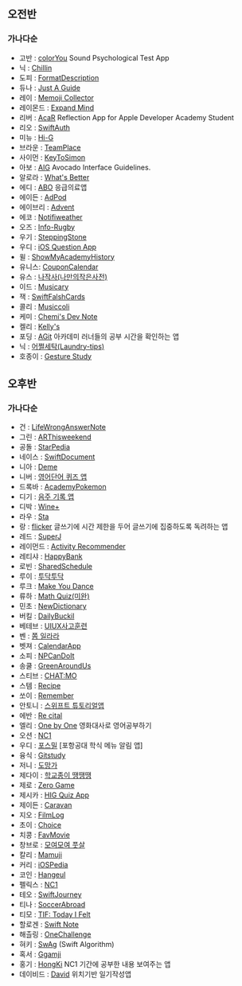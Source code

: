 ## 오전반
### 가나다순

* 고반 : [colorYou](https://github.com/Gobans/NC1_SCT) Sound Psychological Test App
* 닉 : [Chillin](https://github.com/sy5072/Chillin)
* 도피 : [FormatDescription](https://github.com/ddophi98/NC1_FormatDescription)
* 듀나 : [Just A Guide](https://github.com/YoonAh-dev/Just-A-Guide)
* 레이 : [Memoji Collector](https://github.com/moonjs0113/MemojiCollector)
* 레이몬드 : [Expand Mind](https://github.com/SH0123/ExpandMind)
* 리버 : [AcaR](https://github.com/rriver2/-AcaR-Nano-Challenge-1-) Reflection App for Apple Developer Academy Student
* 리오 : [SwiftAuth](https://github.com/leobang17/AppleDeveloperAcademy-NC1)
* 미뉴 : [Hi-G](https://github.com/taek0622/Hi-G)
* 브라운 : [TeamPlace](https://github.com/deslog/TeamPlace)
* 사이먼 : [KeyToSimon](https://github.com/dgfghsjd/KeyToSimon)
* 아보 : [AIG](https://github.com/Chaeho-Min/AIG.git) Avocado Interface Guidelines.
* 알로라 : [What's Better](https://github.com/compuTasha/WhatsBetter)
* 에디 : [ABO](https://github.com/JUNY0110/EmergencyApp_Widget) 응급의료앱
* 에이든 : [AdPod](https://github.com/DoAY9/Academy/tree/main/AdPod) 
* 에이브리 : [Advent](https://github.com/chaneeii/AdventCalendar) 
* 에코 : [Notifiweather](https://github.com/imparang/Notiweather)
* 오즈 : [Info-Rugby](https://github.com/glitterer/Info-Rugby)
* 우기 : [SteppingStone](https://github.com/JIW00NG/SteppingStone)
* 우디 : [iOS Question App](https://github.com/wody-d/iOSQuestionApp)
* 윌 : [ShowMyAcademyHistory](https://github.com/sunshiningsoo/ShowMyAcademyHistoryApp)
* 유니스: [CouponCalendar](https://github.com/EuniceNam/CouponCalendar)
* 유스 : [나작사(나만의작은사전)](https://github.com/kimscastle/Nano_Challenge_1)
* 이드 : [Musicary](https://github.com/seongmin221/ADA_NC1_Musicary)
* 잭 : [SwiftFalshCards](https://github.com/SeonJeon/SwiftFlashCards)
* 콜리 : [Musiccoli](https://github.com/SohyeonKim-dev/Musiccoli_App)
* 케미 : [Chemi's Dev Note](https://github.com/MMMIIIN/SwiftUIGuideBook)
* 켈리 : [Kelly's](https://github.com/Kelly-Chui/NC1-Kellys)
* 포딩 : [AGit](https://github.com/Yeongwoo-Poding/AGit) 아카데미 러너들의 공부 시간을 확인하는 앱
* 닉 : [어쩔세탁(Laundry-tips)](https://github.com/tea-hkim/Laundry-tips)
* 호종이 : [Gesture Study](https://github.com/HoJongPARK/Gesture-Study)



## 오후반
### 가나다순

* 건 : [LifeWrongAnswerNote](https://github.com/namgeon1106/LifeWrongAnswerNote)
* 그린 : [ARThisweekend](https://github.com/jim4020key/arthisweekend)
* 공돌 : [StarPedia](https://github.com/realmountain1129/StarPedia)
* 네이스 : [SwiftDocument](https://github.com/JungYunseong/SwiftDocument)
* 니아 : [Deme](https://github.com/pig1606/DeveloperMeme.git)
* 니버 : [영어단어 퀴즈 앱](https://github.com/rbwo552/NC1)
* 드록바 : [AcademyPokemon](https://github.com/iDrogba/NC1)
* 디기 : [음주 기록 앱](https://github.com/pagh2322/RecordAlchol)
* 디박 : [Wine+](https://github.com/Junghoon-P/NC1_Wine-)
* 라우 : [Sta](https://github.com/lau0505/NC1_Sta)
* 랑 : [flicker](https://github.com/bee712/flicker) 글쓰기에 시간 제한을 두어 글쓰기에 집중하도록 독려하는 앱
* 레드 : [SuperJ](https://github.com/sm-amoled/NC1_SuperJ)
* 레이먼드 : [Activity Recommender](https://github.com/garlicvread/nc1_activityRecommender)
* 레티샤 : [HappyBank](https://github.com/KiYoonSu/HappyBank)
* 로빈 : [SharedSchedule](https://github.com/minjae9610/SharedSchedule)
* 루이 : [투닥투닥](https://github.com/100seo/nano-louie)
* 루크 : [Make You Dance](https://github.com/Apple-Kong/MYD)
* 류하 : [Math Quiz(미완)](https://github.com/RuyHa/4_miniChallenge)
* 민초 : [NewDictionary](https://github.com/uudquark/NewDictionary)
* 버킬 : [DailyBuckil](https://github.com/Byeongsoo-Min/DailyBuckil)
* 베테브 : [UIUX사고훈련](https://github.com/LEJMO/UIUX-thinking-training)
* 벤 : [쫌 일라라](https://github.com/dkdo1406/stand-up)
* 벳져 : [CalendarApp](https://github.com/Byeonjinha/calendarApp)
* 소피 : [NPCanDoIt](https://github.com/eeunho/nanochallenge1)
* 송쿨 : [GreenAroundUs](https://github.com/song-cool/GreenAroundUs.git)
* 스티브 : [CHAT:MO](https://github.com/myungjinsim/ios-NC1-CHATMO)
* 스템 : [Recipe](https://github.com/stemmmm/recipe-nc1)
* 쏘이 : [Remember](https://github.com/JIWON1923/Remember)
* 안토니 : [스위프트 튜토리얼앱](https://github.com/jsh9611/SwiftTutorialApp)
* 에반 : [Re cital](https://github.com/eraser3031/Recital)
* 엘리 : [One by One](https://github.com/JMM00/ios-NC1-OneByOne.git) 영화대사로 영어공부하기
* 오션 : [NC1](https://github.com/hurdasol98/NC1_Ocean.git)
* 우디 : [포스밀](https://github.com/insub4067/NanoChallenge1-Afternoon-Woody-POSMEAL) [포항공대 학식 메뉴 알림 앱]
* 융식 : [Gitstudy](https://github.com/YunSeok-Choi/StudyGit)
* 저니 : [도망가](https://github.com/gojeongseog/RunAway)
* 제다이 : [학교종이 땡땡땡](https://github.com/shwoghk14/BreakTime)
* 제로 : [Zero Game](https://github.com/yys88699/ZeroGame)
* 제시카 : [HIG Quiz App](https://github.com/hanyeonhee/HIGQuizApp)
* 제이든 : [Caravan](https://github.com/jayden000106/Caravan)
* 지오 : [FilmLog](https://github.com/Cap0011/FilmLog)
* 초이 : [Choice](https://github.com/Hyeminchio/Choice)
* 치콩 : [FavMovie](https://github.com/jeohong/FavMovie)
* 창브로 : [모여모여 풋살](https://github.com/LeeChangHyeong/Soccer_Match_NC1)
* 칼리 : [Mamuji](https://github.com/Dorodong96/Mamuji)
* 커리 : [iOSPedia](https://github.com/JaewoongLee-swift/iOSPedia)
* 코인 : [Hangeul](https://github.com/Juhwa-Lee1023/Hangeul)
* 펠릭스 : [NC1](https://github.com/Pos-Felix/NC1_Felix/tree/main/NC1_Felix)
* 테오 : [SwiftJourney](https://github.com/phainestha1/SwiftJourney)
* 티나 : [SoccerAbroad](https://github.com/DeveloperAcademy-POSTECH/NC1)
* 티모 : [TIF: Today I Felt](https://github.com/timo-nam/today-i-felt)
* 할로겐 : [Swift Note](https://github.com/HanGyeongjun/SwiftNote)
* 해츨링 : [OneChallenge](https://github.com/woo0dev/NC1OneChallenge)
* 혀키 : [SwAg](https://github.com/DevLuce/SwAg) (Swift Algorithm)
* 혹서 : [Ggamji](https://github.com/GREATHOAXER/Ggamji)
* 홍기 : [HongKi](https://github.com/otoolz/HongKiApp) NC1 기간에 공부한 내용 보여주는 앱
* 데이비드 : [David](https://github.com/David-ShinDJ/NC-David) 위치기반 일기작성앱



